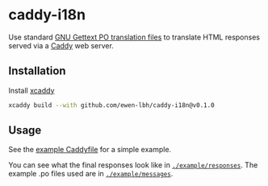 # caddy-i18n

Use standard [GNU Gettext PO translation files](https://www.gnu.org/software/gettext/manual/html_node/PO-Files.html) to translate HTML responses served via a [Caddy](https://caddyserver.com/) web server.

## Installation

Install [xcaddy](https://caddyserver.com/docs/build#xcaddy)

```bash
xcaddy build --with github.com/ewen-lbh/caddy-i18n@v0.1.0
```

## Usage

See the [example Caddyfile](./example/Caddyfile) for a simple example.

You can see what the final responses look like in [`./example/responses`](./example/responses). The example .po files used are in [`./example/messages`](./example/messages).
